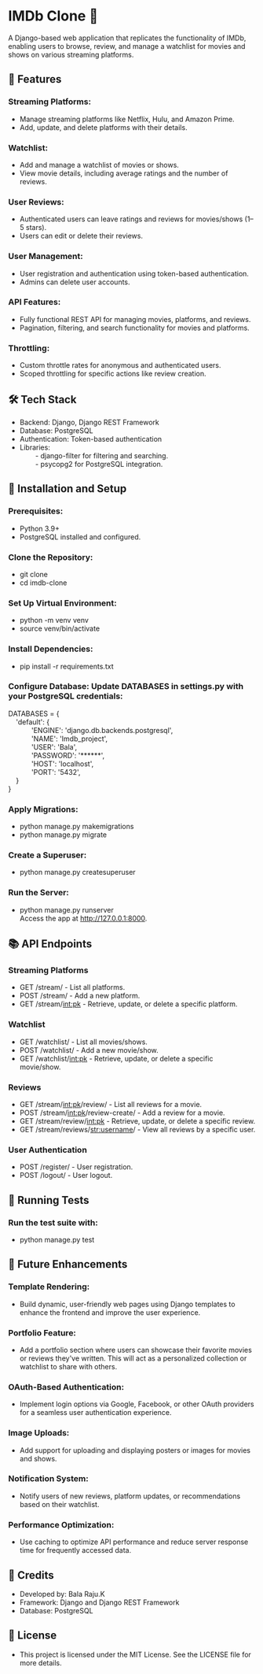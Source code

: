 # IMDb Clone 🎥
A Django-based web application that replicates the functionality of IMDb, enabling users to browse, review, and manage a watchlist for movies and shows on various streaming platforms.

## 🌟 Features
### Streaming Platforms:
+ Manage streaming platforms like Netflix, Hulu, and Amazon Prime.
+ Add, update, and delete platforms with their details.

### Watchlist:
+ Add and manage a watchlist of movies or shows.
+ View movie details, including average ratings and the number of reviews.

### User Reviews:
+ Authenticated users can leave ratings and reviews for movies/shows (1–5 stars).
+ Users can edit or delete their reviews.

### User Management:
+ User registration and authentication using token-based authentication.
+ Admins can delete user accounts.

### API Features:
+ Fully functional REST API for managing movies, platforms, and reviews.
+ Pagination, filtering, and search functionality for movies and platforms.

### Throttling:
+ Custom throttle rates for anonymous and authenticated users.
+ Scoped throttling for specific actions like review creation.

## 🛠️ Tech Stack
+ Backend: Django, Django REST Framework
+ Database: PostgreSQL
+ Authentication: Token-based authentication
+ Libraries:<br>
&nbsp;&nbsp;&nbsp;&nbsp;&nbsp;&nbsp;&nbsp;&nbsp;- django-filter for filtering and searching.<br>
&nbsp;&nbsp;&nbsp;&nbsp;&nbsp;&nbsp;&nbsp;&nbsp;- psycopg2 for PostgreSQL integration.<br>

## 🚀 Installation and Setup
### Prerequisites:
+ Python 3.9+
+ PostgreSQL installed and configured.

### Clone the Repository:
+ git clone <repository-url>
+ cd imdb-clone

### Set Up Virtual Environment:
+ python -m venv venv
+ source venv/bin/activate

### Install Dependencies:
+ pip install -r requirements.txt

### Configure Database: Update DATABASES in settings.py with your PostgreSQL credentials:
DATABASES = {<br>
&nbsp;&nbsp;&nbsp;&nbsp;'default': {<br>
&nbsp;&nbsp;&nbsp;&nbsp;&nbsp;&nbsp;&nbsp;&nbsp;&nbsp;&nbsp;&nbsp;&nbsp;'ENGINE': 'django.db.backends.postgresql',<br>
&nbsp;&nbsp;&nbsp;&nbsp;&nbsp;&nbsp;&nbsp;&nbsp;&nbsp;&nbsp;&nbsp;&nbsp;'NAME': 'Imdb_project',<br>
&nbsp;&nbsp;&nbsp;&nbsp;&nbsp;&nbsp;&nbsp;&nbsp;&nbsp;&nbsp;&nbsp;&nbsp;'USER': 'Bala',<br>
&nbsp;&nbsp;&nbsp;&nbsp;&nbsp;&nbsp;&nbsp;&nbsp;&nbsp;&nbsp;&nbsp;&nbsp;'PASSWORD': '******',<br>
&nbsp;&nbsp;&nbsp;&nbsp;&nbsp;&nbsp;&nbsp;&nbsp;&nbsp;&nbsp;&nbsp;&nbsp;'HOST': 'localhost',<br>
&nbsp;&nbsp;&nbsp;&nbsp;&nbsp;&nbsp;&nbsp;&nbsp;&nbsp;&nbsp;&nbsp;&nbsp;'PORT': '5432',<br>
&nbsp;&nbsp;&nbsp;&nbsp;}<br>
}

### Apply Migrations:
+ python manage.py makemigrations
+ python manage.py migrate

### Create a Superuser:
+ python manage.py createsuperuser

### Run the Server:
+ python manage.py runserver<br>
Access the app at http://127.0.0.1:8000.

## 📚 API Endpoints
### Streaming Platforms
+ GET /stream/ - List all platforms.
+ POST /stream/ - Add a new platform.
+ GET /stream/<int:pk> - Retrieve, update, or delete a specific platform.
### Watchlist
+ GET /watchlist/ - List all movies/shows.
+ POST /watchlist/ - Add a new movie/show.
+ GET /watchlist/<int:pk> - Retrieve, update, or delete a specific movie/show.
### Reviews
+ GET /stream/<int:pk>/review/ - List all reviews for a movie.
+ POST /stream/<int:pk>/review-create/ - Add a review for a movie.
+ GET /stream/review/<int:pk> - Retrieve, update, or delete a specific review.
+ GET /stream/reviews/<str:username>/ - View all reviews by a specific user.
### User Authentication
+ POST /register/ - User registration.
+ POST /logout/ - User logout.

## 🧪 Running Tests
### Run the test suite with:
+ python manage.py test

## 🌟 Future Enhancements
### Template Rendering:
+ Build dynamic, user-friendly web pages using Django templates to enhance the frontend and improve the user experience.

### Portfolio Feature:
+ Add a portfolio section where users can showcase their favorite movies or reviews they've written. This will act as a personalized collection or watchlist to share with others.

### OAuth-Based Authentication:
+ Implement login options via Google, Facebook, or other OAuth providers for a seamless user authentication experience.

### Image Uploads:
+ Add support for uploading and displaying posters or images for movies and shows.

### Notification System:
+ Notify users of new reviews, platform updates, or recommendations based on their watchlist.

### Performance Optimization:
+ Use caching to optimize API performance and reduce server response time for frequently accessed data.

## 🤝 Credits
+ Developed by: Bala Raju.K
+ Framework: Django and Django REST Framework
+ Database: PostgreSQL

## 📄 License
+ This project is licensed under the MIT License. See the LICENSE file for more details.
